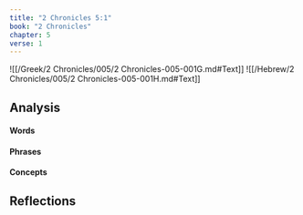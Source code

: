 ```yaml
---
title: "2 Chronicles 5:1"
book: "2 Chronicles"
chapter: 5
verse: 1
---
```

![[/Greek/2 Chronicles/005/2 Chronicles-005-001G.md#Text]]
![[/Hebrew/2 Chronicles/005/2 Chronicles-005-001H.md#Text]]

## Analysis

#### Words

#### Phrases

#### Concepts

## Reflections
